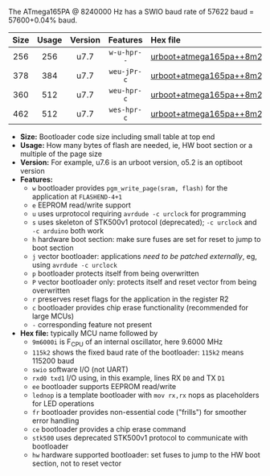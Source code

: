 The ATmega165PA @ 8240000 Hz has a SWIO baud rate of 57622 baud = 57600+0.04% baud.

|Size|Usage|Version|Features|Hex file|
|:-:|:-:|:-:|:-:|:--|
|256|256|u7.7|`w-u-hpr--`|[urboot+atmega165pa++8m2400i+++57k6_swio_rxe0_txe1_lednop_hw.hex](https://raw.githubusercontent.com/stefanrueger/urboot.hex/main/mcus/atmega165pa/internal_oscillator/fint++8m2400_Hz/br+++57k6_bps/urboot+atmega165pa++8m2400i+++57k6_swio_rxe0_txe1_lednop_hw.hex)|
|378|384|u7.7|`weu-jPr-c`|[urboot+atmega165pa++8m2400i+++57k6_swio_rxe0_txe1_ee_lednop_fr_ce.hex](https://raw.githubusercontent.com/stefanrueger/urboot.hex/main/mcus/atmega165pa/internal_oscillator/fint++8m2400_Hz/br+++57k6_bps/urboot+atmega165pa++8m2400i+++57k6_swio_rxe0_txe1_ee_lednop_fr_ce.hex)|
|360|512|u7.7|`weu-hpr-c`|[urboot+atmega165pa++8m2400i+++57k6_swio_rxe0_txe1_ee_lednop_fr_ce_hw.hex](https://raw.githubusercontent.com/stefanrueger/urboot.hex/main/mcus/atmega165pa/internal_oscillator/fint++8m2400_Hz/br+++57k6_bps/urboot+atmega165pa++8m2400i+++57k6_swio_rxe0_txe1_ee_lednop_fr_ce_hw.hex)|
|462|512|u7.7|`wes-hpr-c`|[urboot+atmega165pa++8m2400i+++57k6_swio_rxe0_txe1_ee_lednop_fr_ce_stk500_hw.hex](https://raw.githubusercontent.com/stefanrueger/urboot.hex/main/mcus/atmega165pa/internal_oscillator/fint++8m2400_Hz/br+++57k6_bps/urboot+atmega165pa++8m2400i+++57k6_swio_rxe0_txe1_ee_lednop_fr_ce_stk500_hw.hex)|

- **Size:** Bootloader code size including small table at top end
- **Usage:** How many bytes of flash are needed, ie, HW boot section or a multiple of the page size
- **Version:** For example, u7.6 is an urboot version, o5.2 is an optiboot version
- **Features:**
  + `w` bootloader provides `pgm_write_page(sram, flash)` for the application at `FLASHEND-4+1`
  + `e` EEPROM read/write support
  + `u` uses urprotocol requiring `avrdude -c urclock` for programming
  + `s` uses skeleton of STK500v1 protocol (deprecated); `-c urclock` and `-c arduino` both work
  + `h` hardware boot section: make sure fuses are set for reset to jump to boot section
  + `j` vector bootloader: applications *need to be patched externally*, eg, using `avrdude -c urclock`
  + `p` bootloader protects itself from being overwritten
  + `P` vector bootloader only: protects itself and reset vector from being overwritten
  + `r` preserves reset flags for the application in the register R2
  + `c` bootloader provides chip erase functionality (recommended for large MCUs)
  + `-` corresponding feature not present
- **Hex file:** typically MCU name followed by
  + `9m6000i` is F<sub>CPU</sub> of an internal oscillator, here 9.6000 MHz
  + `115k2` shows the fixed baud rate of the bootloader: `115k2` means 115200 baud
  + `swio` software I/O (not UART)
  + `rxd0 txd1` I/O using, in this example, lines RX `D0` and TX `D1`
  + `ee` bootloader supports EEPROM read/write
  + `lednop` is a template bootloader with `mov rx,rx` nops as placeholders for LED operations
  + `fr` bootloader provides non-essential code ("frills") for smoother error handling
  + `ce` bootloader provides a chip erase command
  + `stk500` uses deprecated STK500v1 protocol to communicate with bootloader
  + `hw` hardware supported bootloader: set fuses to jump to the HW boot section, not to reset vector
